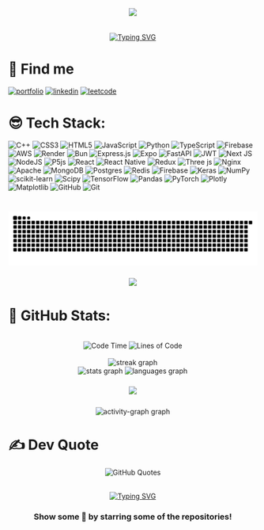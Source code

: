<div align="center">
  <img height="400" src="https://media0.giphy.com/media/v1.Y2lkPTc5MGI3NjExbjhjeTRpNG9rOG1rZGZ0eTZ1dG1wZnM2aGc1ZzBidDQwbzdyYmZpbSZlcD12MV9pbnRlcm5hbF9naWZfYnlfaWQmY3Q9Zw/RbDKaczqWovIugyJmW/giphy.gif"  />
</div>

<br>

<p align="center">
  <a href="https://git.io/typing-svg"><img src="https://readme-typing-svg.demolab.com?font=Fira+Code&weight=600&size=30&pause=1000&width=435&lines=Hey%2C+I'm+Prerak+Varshney.+;A+Software+Developer." alt="Typing SVG" />
  </a>
</p>

###

<h2 align="left"></h2>

</div>

# 🔗 Find me
[![portfolio](https://img.shields.io/badge/my_portfolio-000?style=for-the-badge&logo=ko-fi&logoColor=white)](https://chaoscoder.me/) [![linkedin](https://img.shields.io/badge/linkedin-0A66C2?style=for-the-badge&logo=linkedin&logoColor=white)](https://linkedin.com/in/prerakvarshney12/) [![leetcode](https://img.shields.io/badge/LeetCode-000000?style=for-the-badge&logo=LeetCode&logoColor=)](https://leetcode.com/u/Prerak1202/)

# 😎 Tech Stack:
![C++](https://img.shields.io/badge/c++-%2300599C.svg?style=for-the-badge&logo=c%2B%2B&logoColor=white) ![CSS3](https://img.shields.io/badge/css3-%231572B6.svg?style=for-the-badge&logo=css3&logoColor=white) ![HTML5](https://img.shields.io/badge/html5-%23E34F26.svg?style=for-the-badge&logo=html5&logoColor=white) ![JavaScript](https://img.shields.io/badge/javascript-%23323330.svg?style=for-the-badge&logo=javascript&logoColor=%23F7DF1E) ![Python](https://img.shields.io/badge/python-3670A0?style=for-the-badge&logo=python&logoColor=ffdd54) ![TypeScript](https://img.shields.io/badge/typescript-%23007ACC.svg?style=for-the-badge&logo=typescript&logoColor=white) ![Firebase](https://img.shields.io/badge/firebase-%23039BE5.svg?style=for-the-badge&logo=firebase) ![AWS](https://img.shields.io/badge/AWS-%23FF9900.svg?style=for-the-badge&logo=amazon-aws&logoColor=white) ![Render](https://img.shields.io/badge/Render-%46E3B7.svg?style=for-the-badge&logo=render&logoColor=white) ![Bun](https://img.shields.io/badge/Bun-%23000000.svg?style=for-the-badge&logo=bun&logoColor=white) ![Express.js](https://img.shields.io/badge/express.js-%23404d59.svg?style=for-the-badge&logo=express&logoColor=%2361DAFB) ![Expo](https://img.shields.io/badge/expo-1C1E24?style=for-the-badge&logo=expo&logoColor=#D04A37) ![FastAPI](https://img.shields.io/badge/FastAPI-005571?style=for-the-badge&logo=fastapi) ![JWT](https://img.shields.io/badge/JWT-black?style=for-the-badge&logo=JSON%20web%20tokens) ![Next JS](https://img.shields.io/badge/Next-black?style=for-the-badge&logo=next.js&logoColor=white) ![NodeJS](https://img.shields.io/badge/node.js-6DA55F?style=for-the-badge&logo=node.js&logoColor=white) ![P5js](https://img.shields.io/badge/p5.js-ED225D?style=for-the-badge&logo=p5.js&logoColor=FFFFFF) ![React](https://img.shields.io/badge/react-%2320232a.svg?style=for-the-badge&logo=react&logoColor=%2361DAFB) ![React Native](https://img.shields.io/badge/react_native-%2320232a.svg?style=for-the-badge&logo=react&logoColor=%2361DAFB) ![Redux](https://img.shields.io/badge/redux-%23593d88.svg?style=for-the-badge&logo=redux&logoColor=white) ![Three js](https://img.shields.io/badge/threejs-black?style=for-the-badge&logo=three.js&logoColor=white) ![Nginx](https://img.shields.io/badge/nginx-%23009639.svg?style=for-the-badge&logo=nginx&logoColor=white) ![Apache](https://img.shields.io/badge/apache-%23D42029.svg?style=for-the-badge&logo=apache&logoColor=white) ![MongoDB](https://img.shields.io/badge/MongoDB-%234ea94b.svg?style=for-the-badge&logo=mongodb&logoColor=white) ![Postgres](https://img.shields.io/badge/postgres-%23316192.svg?style=for-the-badge&logo=postgresql&logoColor=white) ![Redis](https://img.shields.io/badge/redis-%23DD0031.svg?style=for-the-badge&logo=redis&logoColor=white) ![Firebase](https://img.shields.io/badge/firebase-a08021?style=for-the-badge&logo=firebase&logoColor=ffcd34) ![Keras](https://img.shields.io/badge/Keras-%23D00000.svg?style=for-the-badge&logo=Keras&logoColor=white) ![NumPy](https://img.shields.io/badge/numpy-%23013243.svg?style=for-the-badge&logo=numpy&logoColor=white) ![scikit-learn](https://img.shields.io/badge/scikit--learn-%23F7931E.svg?style=for-the-badge&logo=scikit-learn&logoColor=white) ![Scipy](https://img.shields.io/badge/SciPy-%230C55A5.svg?style=for-the-badge&logo=scipy&logoColor=%white) ![TensorFlow](https://img.shields.io/badge/TensorFlow-%23FF6F00.svg?style=for-the-badge&logo=TensorFlow&logoColor=white) ![Pandas](https://img.shields.io/badge/pandas-%23150458.svg?style=for-the-badge&logo=pandas&logoColor=white) ![PyTorch](https://img.shields.io/badge/PyTorch-%23EE4C2C.svg?style=for-the-badge&logo=PyTorch&logoColor=white) ![Plotly](https://img.shields.io/badge/Plotly-%233F4F75.svg?style=for-the-badge&logo=plotly&logoColor=white) ![Matplotlib](https://img.shields.io/badge/Matplotlib-%23ffffff.svg?style=for-the-badge&logo=Matplotlib&logoColor=black) ![GitHub](https://img.shields.io/badge/github-%23121011.svg?style=for-the-badge&logo=github&logoColor=white) ![Git](https://img.shields.io/badge/git-%23F05033.svg?style=for-the-badge&logo=git&logoColor=white)
###

<br clear="both">

<picture>
  <source media="(prefers-color-scheme: dark)" srcset="https://raw.githubusercontent.com/Prerak-Varshney/Prerak-Varshney/output/github-snake-dark.svg" />
  <source media="(prefers-color-scheme: light)" srcset="https://raw.githubusercontent.com/Prerak-Varshney/Prerak-Varshney/output/github-snake.svg" />
  <img alt="github-snake" src="https://raw.githubusercontent.com/Prerak-Varshney/Prerak-Varshney/output/github-snake.svg" />
</picture>

###

<div align="center">
  <img height="400" src="https://user-images.githubusercontent.com/74038190/225813708-98b745f2-7d22-48cf-9150-083f1b00d6c9.gif"  />
</div>

# 🚀 GitHub Stats:

<!-- <div align="center">
  <img src="https://github-readme-stats.vercel.app/api?username=Prerak-Varshney&hide_title=true&hide_rank=false&show_icons=true&include_all_commits=false&count_private=true&disable_animations=false&theme=github_dark&locale=en&hide_border=true" height="300" alt="stats graph"  />
</div>

###

<div align="center">
  <img src="https://streak-stats.demolab.com?user=Prerak-Varshney&locale=en&mode=daily&theme=github_dark&hide_border=false&border_radius=5" height="300" alt="streak graph"  />
</div>

###

<div align="center">
  <img src="https://github-readme-stats.vercel.app/api/top-langs?username=Prerak-Varshney&locale=en&hide_title=false&layout=compact&card_width=320&langs_count=4&theme=github_dark&hide_border=true&custom_title=Languages" height="300" alt="languages graph"  />
</div> -->
<br>
<div align="center">
  <img src="http://img.shields.io/badge/Code%20Time-1%2C200%20hrs%2045%20mins-blue" alt="Code Time" />
  <img src="https://img.shields.io/badge/From%20Hello%20World%20I%27ve%20Written-24.7%20million%20lines%20of%20code-blue" alt="Lines of Code" />
</div>
<br>
<div align="center">
  <img src="https://streak-stats.demolab.com?user=manya706&locale=en&mode=daily&theme=tokyonight&hide_border=false&border_radius=5&order=3" height="220" alt="streak graph" />
</div>
<div align="center">
  <img src="https://github-readme-stats.vercel.app/api?username=Prerak-Varshney&hide_title=false&hide_rank=false&show_icons=true&include_all_commits=true&count_private=true&disable_animations=false&theme=tokyonight&locale=en&hide_border=false" height="150" alt="stats graph"  />
  <img src="https://github-readme-stats.vercel.app/api/top-langs?username=Prerak-Varshney&locale=en&hide_title=false&layout=compact&card_width=320&langs_count=8&theme=tokyonight&hide_border=false" height="150" alt="languages graph"  />
</div>

###

<div align="center">
  <img height="300" src="https://user-images.githubusercontent.com/74038190/212750672-2f3f2b50-c84f-4ed8-a60a-849ae69ff9df.gif"  />
</div>

###

<div align="center">
  <img src="https://github-readme-activity-graph.vercel.app/graph?username=Prerak-Varshney&radius=16&theme=github-dark&area=true&order=5&hide_title=true&hide_border=true" height="300" alt="activity-graph graph"  />
</div>

# ✍️ Dev Quote

<p align="center">
  <img src="https://quotes-github-readme.vercel.app/api?type=horizontal&theme=radical" alt="GitHub Quotes" />
</p>

<br>

<div align="center">
  <a href="https://git.io/typing-svg"><img src="https://readme-typing-svg.demolab.com?font=Fira+Code&weight=600&size=30&pause=1000&center=true&vCenter=true&width=435&lines=Thanks+For+Visiting" alt="Typing SVG" /></a>
</div>

<div align="center">
    <h3>Show some 💙 by starring some of the repositories!</h3>
</div>